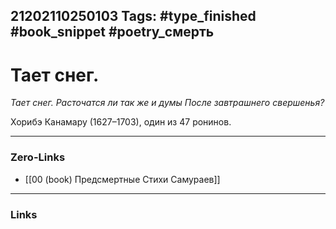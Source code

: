 21202110250103
Tags: #type_finished #book_snippet #poetry_смерть
---
# Тает снег.

*Тает снег.
Расточатся ли так же и думы
После завтрашнего свершенья?*

Хорибэ Канамару (1627–1703), один из 47 ронинов. 

---
### Zero-Links
- [[00 (book) Предсмертные Стихи Самураев]]
---
### Links
